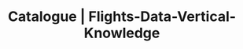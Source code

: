 ---
layout: dataset
title: Catalogue | Flights-Data-Vertical-Knowledge
data:
  topics:
    - travel
  challenges:
    - aviation
  id: Flights-Data-Vertical-Knowledge
  sharing: alliance
  tags: 'Flights, Airlines, COVID, Open-Source, Vertical-Knowledge'
  licence: VK (Open Source)
  createdAt: '2018-11-01'
  updatedAt: '2020-07-15'
  update_frequency: daily
  title: Flights Data – Vertical Knowledge
  url: 'https://www.google.com/flights'
  author: Vertical Knowledge
  author_email: customer-support@vk.ai
  maintainer: Vertical Knowledge
  maintainer_email: customer-support@vk.ai
  description: "Since November of 2018, Vertical Knowledge has tracked key metrics weekly, and more recently, daily on global flight paths, fares, capacity and aircraft platforms. This provides information on competitive fares, popular flight pairing and associated capacity.\r\n \r\nThis data can be leveraged to gain day-by-day insights into the airline sector. COVID-G19 has increased the demand for this data and can assist in understand the impact the pandemic is having on the airline industry as well as predict encouraging signs of recovery."

---